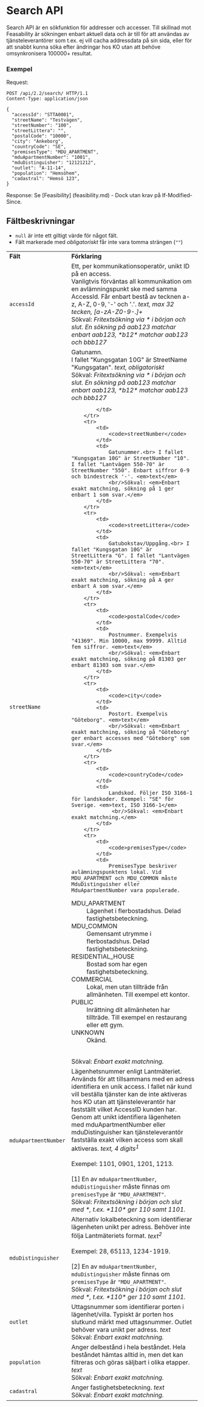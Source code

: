 # Search API

Search API är en sökfunktion för addresser och accesser. Till skillnad mot Feasability är sökningen enbart aktuell data och är till för att användas av tjänsteleverantörer som t.ex. ej vill cacha addressdata på sin sida, eller för att snabbt kunna söka efter ändringar hos KO utan att behöve omsynkronisera 100000+ resultat.

### Exempel

Request:
```http
POST /api/2.2/search/ HTTP/1.1
Content-Type: application/json

{
  "accessId": "STTA0001",
  "streetName": "Testvägen",
  "streetNumber": "100",
  "streetLittera": "",
  "postalCode": "10000",
  "city": "Ankeborg",
  "countryCode": "SE",
  "premisesType": "MDU_APARTMENT",
  "mduApartmentNumber": "1001",
  "mduDistinguisher": "12121212",
  "outlet": "A-11-14",
  "population": "Hemsöhem",
  "cadastral": "Hemsö 123",
}
```

Response:
Se [Feasibility] (feasibility.md) - Dock utan krav på If-Modified-Since.

## Fältbeskrivningar
* `null` är inte ett giltigt värde för något fält.
* Fält markerade med _obligatoriskt_ får inte vara tomma strängen (`""`)

<table>
    <tbody>
        <tr>
            <td><strong>Fält</strong></td>
            <td><strong>Förklaring</strong></td>
        </tr>
        <tr>
            <td>
                <code>accessId</code>
            </td>
            <td>
                Ett, per kommunikationsoperatör, unikt ID på en access.<br>Vanligtvis förväntas all kommunikation om en avlämningspunkt ske med samma AccessId. Får enbart bestå av tecknen a-z, A-Z, 0-9, '-' och '.'. <em>text, max 32 tecken, [a-zA-Z0-9-.]+</em>
		<br/>
            	Sökval: <em>Fritextsökning via * i början och slut. En sökning på aab123 matchar enbart aab123, *b12* matchar aab123 och bbb127</em>
            </td>
        </tr>
        <tr>
            <td>
                <code>streetName</code>
            </td>
            <td>
                Gatunamn.<br> I fallet "Kungsgatan 10G" är StreetName "Kungsgatan". <em>text, obligatoriskt</em>
                <br/>Sökval: <em>Fritextsökning via * i början och slut. En sökning på aab123 matchar enbart aab123, *b12* matchar aab123 och bbb127</em>
                
            </td>
        </tr>
        <tr>
            <td>
                <code>streetNumber</code>
            </td>
            <td>
                Gatunummer.<br> I fallet "Kungsgatan 10G" är StreetNumber "10". I fallet "Lantvägen 550-70" är StreetNumber "550". Enbart siffror 0-9 och bindestreck '-'. <em>text</em>
                <br/>Sökval: <em>Enbart exakt matchning, sökning på 1 ger enbart 1 som svar.</em>
            </td>
        </tr>
        <tr>
            <td>
                <code>streetLittera</code>
            </td>
            <td>
                Gatubokstav/Uppgång.<br> I fallet "Kungsgatan 10G" är StreetLittera "G". I fallet "Lantvägen 550-70" är StreetLittera "70". <em>text</em>
                <br/>Sökval: <em>Enbart exakt matchning, sökning på A ger enbart A som svar.</em>
            </td>
        </tr>
        <tr>
            <td>
                <code>postalCode</code>
            </td>
            <td>
                Postnummer. Exempelvis "41369". Min 10000, max 99999. Alltid fem siffror. <em>text</em>
                <br/>Sökval: <em>Enbart exakt matchning, sökning på 81303 ger enbart 81303 som svar.</em>
            </td>
        </tr>
        <tr>
            <td>
                <code>city</code>
            </td>
            <td>
                Postort. Exempelvis "Göteborg". <em>text</em>
                <br/>Sökval: <em>Enbart exakt matchning, sökning på "Göteborg" ger enbart accesses med "Göteborg" som svar.</em>
            </td>
        </tr>
        <tr>
            <td>
                <code>countryCode</code>
            </td>
            <td>
                Landskod. Följer ISO 3166-1 för landskoder. Exempel: "SE" för Sverige. <em>text, ISO 3166-1</em>
                 <br/>Sökval: <em>Enbart exakt matchning.</em>
            </td>
        </tr>
        <tr>
            <td>
                <code>premisesType</code>
            </td>
            <td>
                PremisesType beskriver avlämningspunktens lokal. Vid MDU_APARTMENT och MDU_COMMON måste MduDistinguisher eller MduApartmentNumber vara populerade.
<dl>
<dt>MDU_APARTMENT</dt><dd>Lägenhet i flerbostadshus. Delad fastighetsbeteckning.</dd>
<dt>MDU_COMMON</dt><dd>Gemensamt utrymme i flerbostadshus. Delad fastighetsbeteckning.</dd>
<dt>RESIDENTIAL_HOUSE</dt><dd>Bostad som har egen fastighetsbeteckning.</dd>
<dt>COMMERCIAL</dt><dd>Lokal, men utan tillträde från allmänheten. Till exempel ett kontor.</dd>
<dt>PUBLIC</dt><dd>Inrättning dit allmänheten har tillträde. Till exempel en restaurang eller ett gym.</dd>
<dt>UNKNOWN</dt><dd>Okänd.</dd>
</dl>
<br/>Sökval: <em>Enbart exakt matchning.</em>
            </td>
        </tr>
        <tr>
            <td>
                <code>mduApartmentNumber</code>
            </td>
            <td>
								Lägenhetsnummer enligt Lantmäteriet. Används för att tillsammans med en adress identifiera en unik access. I fallet när kund vill beställa tjänster kan de inte aktiveras hos KO utan att tjänsteleverantör har fastställt vilket AccessID kunden har. Genom att unikt identifiera lägenheten med mduApartmentNumber eller mduDistinguisher kan tjänsteleverantör fastställa exakt vilken access som skall aktiveras. <em>text, 4 digits<sup>1</sup></em><br>
								<br>
								Exempel: 1101, 0901, 1201, 1213.<br>
								<br>
                [1] En av <code>mduApartmentNumber</code>, <code>mduDistinguisher</code> måste finnas om <code>premisesType</code> är <code>"MDU_APARTMENT"</code>.
                <br/>Sökval: <em>Fritextsökning i början och slut med *, t.ex. *110* ger 110 samt 1101.</em>
            </td>
        </tr>
        <tr>
            <td>
                <code>mduDistinguisher</code>
            </td>
            <td>
                Alternativ lokalbeteckning som identifierar lägenheten unikt per adress. Behöver inte följa Lantmäteriets format. <em>text<sup>2</sup></em><br>
								<br>
								Exempel: 28, 65113, 1234-1919.<br>
								<br>
	              [2] En av <code>mduApartmentNumber</code>, <code>mduDistinguisher</code> måste finnas om <code>premisesType</code> är <code>"MDU_APARTMENT"</code>.
              <br/>Sökval: <em>Fritextsökning i början och slut med *, t.ex. *110* ger 110 samt 1101.</em>
            </td>
        </tr>
        <tr>
            <td>
                <code>outlet</code>
            </td>
            <td>
                Uttagsnummer som identifierar porten i lägenhet/villa. Typiskt är porten hos slutkund märkt med uttagsnummer. Outlet behöver vara unikt per adress. <em>text</em>
                <br/>Sökval: <em>Enbart exakt matchning.</em>
            </td>
        </tr>
        <tr>
            <td>
                <code>population</code>
            </td>
            <td>
                Anger delbestånd i hela beståndet. Hela beståndet hämtas alltid in, men det kan filtreras och göras säljbart i olika etapper. <em>text</em>
                <br/>Sökval: <em>Enbart exakt matchning.</em>
            </td>
        </tr>
        <tr>
            <td>
                <code>cadastral</code>
            </td>
            <td>
                Anger fastighetsbeteckning. <em>text</em>
                <br/>Sökval: <em>Enbart exakt matchning.</em>
            </td>
        </tr>
    </tbody>
</table>
